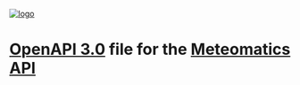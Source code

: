 [![logo](https://static.meteomatics.com/meteomatics-logo.png)](https://www.meteomatics.com "Meteomatics - Your Experts in Weather Data Processing")

[OpenAPI 3.0](https://swagger.io/docs/specification/basic-structure/ "Swagger Docs") file for the [Meteomatics API](https://api.meteomatics.com/Overview.html "Documentation Overwiev")
===================================================================================



